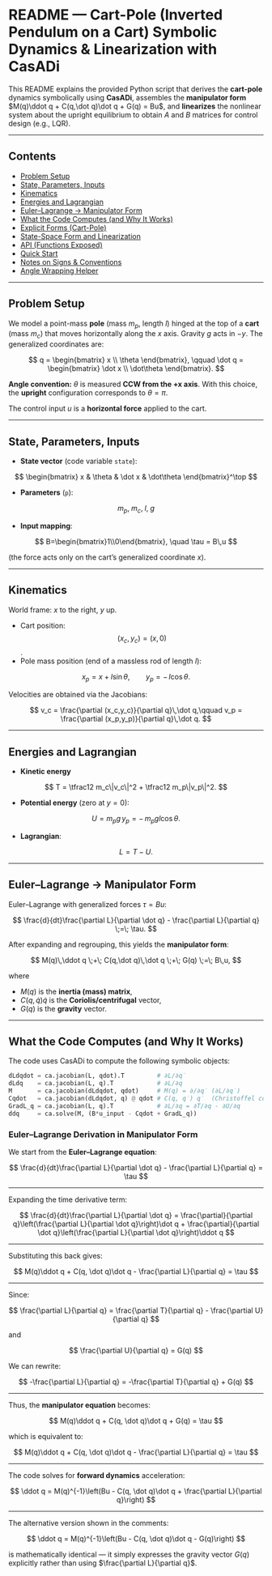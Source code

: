 # README — Cart-Pole (Inverted Pendulum on a Cart) Symbolic Dynamics & Linearization with CasADi

This README explains the provided Python script that derives the **cart-pole** dynamics symbolically using **CasADi**, assembles the **manipulator form**  $M(q)\ddot q + C(q,\dot q)\dot q + G(q) = Bu$, and **linearizes** the nonlinear system about the upright equilibrium to obtain $A$ and $B$ matrices for control design (e.g., LQR).

---

## Contents

- [Problem Setup](#problem-setup)
- [State, Parameters, Inputs](#state-parameters-inputs)
- [Kinematics](#kinematics)
- [Energies and Lagrangian](#energies-and-lagrangian)
- [Euler–Lagrange → Manipulator Form](#eulerlagrange--manipulator-form)
- [What the Code Computes (and Why It Works)](#what-the-code-computes-and-why-it-works)
- [Explicit Forms (Cart-Pole)](#explicit-forms-cartpole)
- [State-Space Form and Linearization](#state-space-form-and-linearization)
- [API (Functions Exposed)](#api-functions-exposed)
- [Quick Start](#quick-start)
- [Notes on Signs & Conventions](#notes-on-signs--conventions)
- [Angle Wrapping Helper](#angle-wrapping-helper)

---

## Problem Setup

We model a point-mass **pole** (mass $m_p$, length $l$) hinged at the top of a **cart** (mass $m_c$) that moves horizontally along the $x$ axis. Gravity $g$ acts in $-y$. The generalized coordinates are:

$$
q = \begin{bmatrix} x \\ \theta \end{bmatrix}, \qquad
\dot q = \begin{bmatrix} \dot x \\ \dot\theta \end{bmatrix}.
$$

**Angle convention:** $\theta$ is measured **CCW from the +x axis**. With this choice, the **upright** configuration corresponds to $\theta=\pi$.

The control input $u$ is a **horizontal force** applied to the cart.

---

## State, Parameters, Inputs

- **State vector** (code variable `state`): 

$$
\begin{bmatrix} x & \theta & \dot x & \dot\theta \end{bmatrix}^\top
$$

- **Parameters** (`p`):

$$
m_p,\; m_c,\; l,\; g
$$

- **Input mapping**:

$$
B=\begin{bmatrix}1\\0\end{bmatrix}, \quad \tau = B\,u
$$

(the force acts only on the cart’s generalized coordinate $x$).

---

## Kinematics

World frame: $x$ to the right, $y$ up.

- Cart position: $$ (x_c,y_c)=(x,0)$$.
- Pole mass position (end of a massless rod of length $l$):

$$
x_p = x + l\sin\theta, \qquad
y_p = -\,l\cos\theta.
$$

Velocities are obtained via the Jacobians:

$$
v_c = \frac{\partial (x_c,y_c)}{\partial q}\,\dot q,\qquad
v_p = \frac{\partial (x_p,y_p)}{\partial q}\,\dot q.
$$

---

## Energies and Lagrangian

- **Kinetic energy**

$$
T = \tfrac12 m_c\|v_c\|^2 + \tfrac12 m_p\|v_p\|^2.
$$

- **Potential energy** (zero at $y=0$):

$$
U = m_p g\,y_p = -\,m_p g l \cos\theta.
$$

- **Lagrangian**:

$$
L = T - U.
$$

---

## Euler–Lagrange → Manipulator Form

Euler–Lagrange with generalized forces $\tau = Bu$:

$$
\frac{d}{dt}\frac{\partial L}{\partial \dot q} - \frac{\partial L}{\partial q} \;=\; \tau.
$$

After expanding and regrouping, this yields the **manipulator form**:

$$
M(q)\,\ddot q \;+\; C(q,\dot q)\,\dot q \;+\; G(q) \;=\; B\,u,
$$

where
- $M(q)$ is the **inertia (mass) matrix**,
- $C(q,\dot q)\dot q$ is the **Coriolis/centrifugal** vector,
- $G(q)$ is the **gravity** vector.

---

## What the Code Computes (and Why It Works)

The code uses CasADi to compute the following symbolic objects:

```python
dLdqdot = ca.jacobian(L, qdot).T         # ∂L/∂q̇
dLdq    = ca.jacobian(L, q).T            # ∂L/∂q
M       = ca.jacobian(dLdqdot, qdot)     # M(q) = ∂/∂q̇ (∂L/∂q̇)
Cqdot   = ca.jacobian(dLdqdot, q) @ qdot # C(q, q̇) q̇  (Christoffel contraction)
GradL_q = ca.jacobian(L, q).T            # ∂L/∂q = ∂T/∂q - ∂U/∂q
ddq     = ca.solve(M, (B*u_input - Cqdot + GradL_q))
```
### Euler–Lagrange Derivation in Manipulator Form

We start from the **Euler–Lagrange equation**:

$$
\frac{d}{dt}\frac{\partial L}{\partial \dot q} - \frac{\partial L}{\partial q} = \tau
$$

---

Expanding the time derivative term:

$$
\frac{d}{dt}\frac{\partial L}{\partial \dot q} =
\frac{\partial}{\partial q}\left(\frac{\partial L}{\partial \dot q}\right)\dot q +
\frac{\partial}{\partial \dot q}\left(\frac{\partial L}{\partial \dot q}\right)\ddot q
$$

---

Substituting this back gives:

$$
M(q)\ddot q + C(q, \dot q)\dot q - \frac{\partial L}{\partial q} = \tau
$$

---

Since:

$$
\frac{\partial L}{\partial q} = \frac{\partial T}{\partial q} - \frac{\partial U}{\partial q}
$$

and

$$
\frac{\partial U}{\partial q} = G(q)
$$

We can rewrite:

$$
-\frac{\partial L}{\partial q} = -\frac{\partial T}{\partial q} + G(q)
$$

---

Thus, the **manipulator equation** becomes:

$$
M(q)\ddot q + C(q, \dot q)\dot q + G(q) = \tau
$$

which is equivalent to:

$$
M(q)\ddot q + C(q, \dot q)\dot q - \frac{\partial L}{\partial q} = \tau
$$

---

The code solves for **forward dynamics** acceleration:

$$
\ddot q = M(q)^{-1}\left(Bu - C(q, \dot q)\dot q + \frac{\partial L}{\partial q}\right)
$$

---

The alternative version shown in the comments:

$$
\ddot q = M(q)^{-1}\left(Bu - C(q, \dot q)\dot q - G(q)\right)
$$

is mathematically identical — it simply expresses the gravity vector $G(q)$ explicitly rather than using $\frac{\partial L}{\partial q}$.
